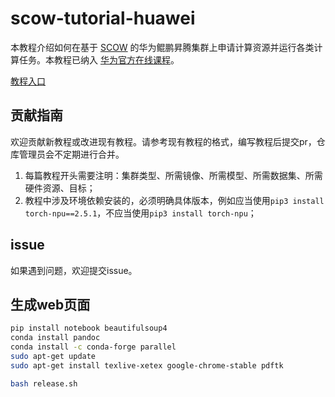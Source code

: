 # scow-tutorial-huawei
本教程介绍如何在基于 [SCOW](https://www.pkuscow.com/) 的华为鲲鹏昇腾集群上申请计算资源并运行各类计算任务。本教程已纳入 [华为官方在线课程](https://www.hiascend.com/developer/courses/detail/1909399063897702401)。

[教程入口](https://github.com/PKUHPC/scow-tutorial-huawei/blob/main/tutorial_scow_huawei.md)

## 贡献指南
欢迎贡献新教程或改进现有教程。请参考现有教程的格式，编写教程后提交pr，仓库管理员会不定期进行合并。
1. 每篇教程开头需要注明：集群类型、所需镜像、所需模型、所需数据集、所需硬件资源、目标；
2. 教程中涉及环境依赖安装的，必须明确具体版本，例如应当使用`pip3 install torch-npu==2.5.1`，不应当使用`pip3 install torch-npu`；

## issue
如果遇到问题，欢迎提交issue。

## 生成web页面

```bash
pip install notebook beautifulsoup4
conda install pandoc
conda install -c conda-forge parallel 
sudo apt-get update
sudo apt-get install texlive-xetex google-chrome-stable pdftk

bash release.sh
```

